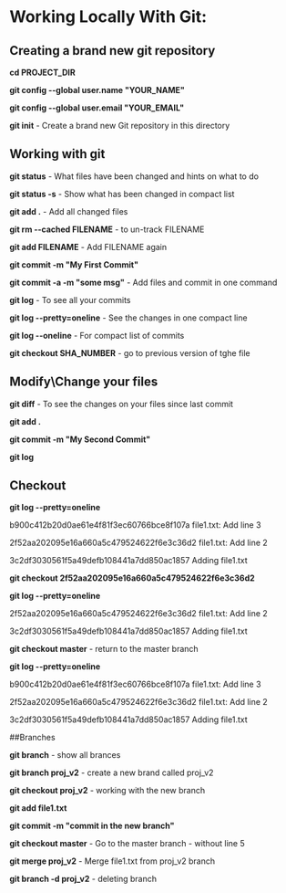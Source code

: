 # Working Locally With Git:

## Creating a brand new git repository

**cd  PROJECT_DIR**

**git config --global user.name "YOUR_NAME"**

**git config --global user.email "YOUR_EMAIL"**

**git init** - Create a brand new Git repository in this directory




## Working with git

**git status** - What files have been changed and hints on what to do

**git status -s** - Show what has been changed in compact list

**git add .** - Add all changed files

**git rm --cached FILENAME** - to un-track FILENAME

**git add FILENAME** - Add FILENAME again

**git commit -m "My First Commit"**

**git commit -a -m "some msg"** - Add files and commit in one command

**git log** - To see all your commits

**git log --pretty=oneline** - See the changes in one compact line

**git log --oneline** - For compact list of commits

**git checkout SHA_NUMBER** - go to previous version of tghe file


## Modify\Change your files

**git diff** - To see the changes on your files since last commit

**git add .**

**git commit -m "My Second Commit"**

**git log** 


## Checkout

**git log --pretty=oneline**

b900c412b20d0ae61e4f81f3ec60766bce8f107a file1.txt: Add line 3

2f52aa202095e16a660a5c479524622f6e3c36d2 file1.txt: Add line 2

3c2df3030561f5a49defb108441a7dd850ac1857 Adding file1.txt


**git checkout 2f52aa202095e16a660a5c479524622f6e3c36d2**

**git log --pretty=oneline**

2f52aa202095e16a660a5c479524622f6e3c36d2 file1.txt: Add line 2

3c2df3030561f5a49defb108441a7dd850ac1857 Adding file1.txt

**git checkout master** - return to the master branch

**git log --pretty=oneline**

b900c412b20d0ae61e4f81f3ec60766bce8f107a file1.txt: Add line 3

2f52aa202095e16a660a5c479524622f6e3c36d2 file1.txt: Add line 2

3c2df3030561f5a49defb108441a7dd850ac1857 Adding file1.txt


##Branches

**git branch** - show all brances

**git branch proj_v2** - create a new brand called proj_v2

**git checkout proj_v2** - working with the new branch

**git add file1.txt**

**git commit -m "commit in the new branch"**

**git checkout master** - Go to the master branch - without line 5

**git merge proj_v2** - Merge file1.txt  from proj_v2 branch

**git branch -d proj_v2** - deleting branch


